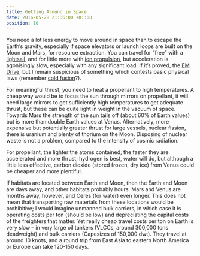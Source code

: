 ```yaml
---
title: Getting Around in Space
date: 2016-05-28 21:36:00 +01:00
position: 10
---
```


You need a lot less energy to move around in space than to escape the Earth’s gravity, especially if space elevators or launch loops are built on the Moon and Mars, for resource extraction. You can travel for “free” with a [lightsail][lightsail], and for little more with [ion propulsion][ion-propulsion], but acceleration is agonisingly slow, especially with any significant load. If it’s proved, the [EM Drive][em-drive], but I remain suspicious  of something which contests basic physical laws (remember [cold fusion][cold-fusion]?).

For meaningful thrust, you need to heat a propellant to high temperatures. A cheap way would be to focus the sun through mirrors on propellant, it will need large mirrors  to get sufficiently high temperatures to get adequate thrust, but these can be quite light in weight in the vacuum of space. Towards Mars the strength of the sun tails off (about 60% of Earth values) but is more than double Earth values at Venus. Alternatively, more expensive but potentially greater thrust for large vessels, nuclear fission, there is uranium and plenty of thorium on the Moon. Disposing of nuclear waste is not a problem, compared to the intensity of cosmic radiation.

For propellant, the lighter the atoms contained, the faster they are accelerated and more thrust; hydrogen is best, water will do, but although a little less effective, carbon dioxide  (stored frozen, dry ice)  from Venus could be cheaper and more plentiful.

If habitats are located between Earth and Moon, then the Earth and Moon are days away, and other habitats probably hours. Mars and Venus are months away, however, and Ceres (for water) even longer. This does not mean that transporting raw materials from these locations would be prohibitive; I would imagine unmanned bulk carriers, in which case it is operating costs per ton (should be low) and depreciating the capital costs of the freighters that matter. Yet really cheap travel costs per ton on Earth is very slow – in very large oil tankers (VLCCs, around 300,000 tons deadweight) and bulk carriers (Capesizes of 150,000 dwt). They travel at around 10 knots, and a round trip from East Asia to eastern North America or Europe can take 120-150 days.

[lightsail]: http://sail.planetary.org/
[ion-propulsion]: https://en.wikipedia.org/wiki/Ion_thruster
[em-drive]: http://www.digitaltrends.com/cool-tech/emdrive-news-rumors/
[cold-fusion]: https://en.wikipedia.org/wiki/Cold_fusion
